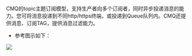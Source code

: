 CMQ的topic主题订阅模型，支持生产者向多个订阅者，同时异步投递消息的能力。您可将消息投递到不同http/https终端，或投递到Queue队列内。CMQ还提供消息、订阅TAG，提供消息过滤能力。

- 参考图示如下：

![](http://imgcache.tcecqpoc.fsphere.cn/image/mc.qcloudimg.com/static/img/8488cd1cbe9a6ef6bc1380fc168165df/image.png)
